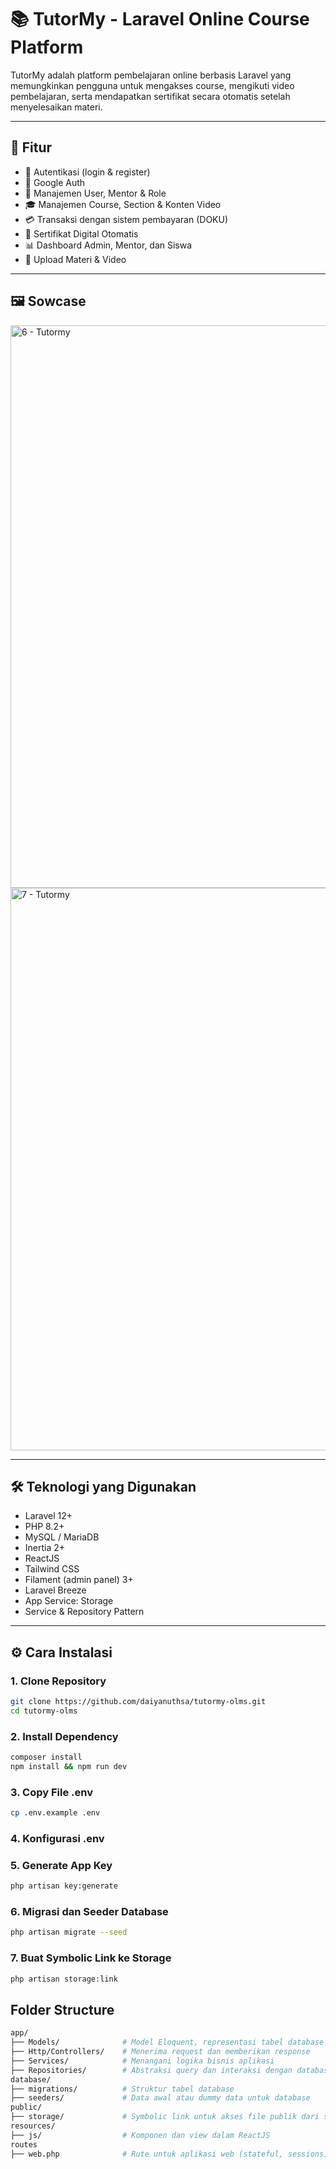 # 📚 TutorMy - Laravel Online Course Platform

TutorMy adalah platform pembelajaran online berbasis Laravel yang memungkinkan pengguna untuk mengakses course, mengikuti video pembelajaran, serta mendapatkan sertifikat secara otomatis setelah menyelesaikan materi.

---

## 🚀 Fitur

-   🔐 Autentikasi (login & register)
-   🔐 Google Auth
-   👤 Manajemen User, Mentor & Role
-   🎓 Manajemen Course, Section & Konten Video
-   💳 Transaksi dengan sistem pembayaran (DOKU)
-   🧾 Sertifikat Digital Otomatis
-   📊 Dashboard Admin, Mentor, dan Siswa
-   📁 Upload Materi & Video

---

## 🖼️ Sowcase

<img width="1600" height="900" alt="6 - Tutormy" src="https://github.com/user-attachments/assets/1b0068d5-ff46-4a77-a448-f5f6f48b3aac" />

<img width="1600" height="900" alt="7 - Tutormy" src="https://github.com/user-attachments/assets/8d782b07-f903-4f81-a26b-edfc276558e3" />


---

## 🛠️ Teknologi yang Digunakan

-   Laravel 12+
-   PHP 8.2+
-   MySQL / MariaDB
-   Inertia 2+
-   ReactJS
-   Tailwind CSS 
-   Filament (admin panel) 3+
-   Laravel Breeze
-   App Service: Storage
-   Service & Repository Pattern

---

## ⚙️ Cara Instalasi

### 1. Clone Repository

```bash
git clone https://github.com/daiyanuthsa/tutormy-olms.git
cd tutormy-olms
```

### 2. Install Dependency

```bash
composer install
npm install && npm run dev
```

### 3. Copy File .env

```bash
cp .env.example .env
```

### 4. Konfigurasi .env

### 5. Generate App Key

```bash
php artisan key:generate
```

### 6. Migrasi dan Seeder Database

```bash
php artisan migrate --seed
```

### 7. Buat Symbolic Link ke Storage

```bash
php artisan storage:link
```

## Folder Structure
```bash
app/
├── Models/              # Model Eloquent, representasi tabel database
├── Http/Controllers/    # Menerima request dan memberikan response
├── Services/            # Menangani logika bisnis aplikasi
├── Repositories/        # Abstraksi query dan interaksi dengan database
database/
├── migrations/          # Struktur tabel database
├── seeders/             # Data awal atau dummy data untuk database
public/
├── storage/             # Symbolic link untuk akses file publik dari storage
resources/
├── js/                  # Komponen dan view dalam ReactJS
routes
├── web.php              # Rute untuk aplikasi web (stateful, sessions)

```
